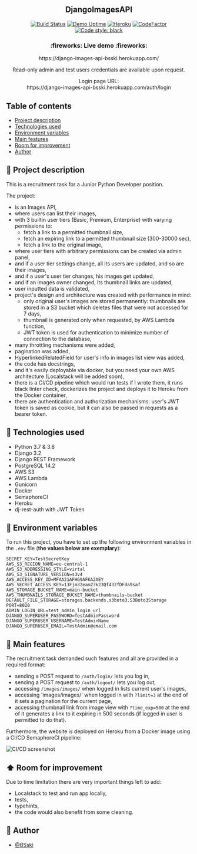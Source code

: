 ﻿<p align="center">
  <h2 align="center">DjangoImagesAPI</h2>
</p>


<div markdown="1" align="center">


[![Build Status](https://bsski.semaphoreci.com/badges/DjangoImagesAPI/branches/main.svg?style=shields&key=0adba4be-b67c-416d-802b-90f43f19ff0f)](https://bsski.semaphoreci.com/projects/DjangoImagesAPI)
[![Demo Uptime](https://img.shields.io/uptimerobot/ratio/7/m792080634-601b784c89ee78a144c83275)](https://django-music-bsski.herokuapp.com/)
[![Heroku](https://pyheroku-badge.herokuapp.com/?app=django-images-api-bsski&style=flat)](https://django-images-api-bsski.herokuapp.com/)
[![CodeFactor](https://www.codefactor.io/repository/github/bsski/djangoimagesapi/badge)](https://www.codefactor.io/repository/github/bsski/djangoimagesapi)
[![Code style: black](https://img.shields.io/badge/code%20style-black-000000.svg)](https://github.com/psf/black)
</div>


<h3 align="center">
  :fireworks: Live demo :fireworks:
</h3>

<p align="center">
  https://django-images-api-bsski.herokuapp.com/
</p>

<p align="center">
Read-only admin and test users credentials are available upon request.
</p>

<p align="center">
Login page URL:<br>
https://django-images-api-bsski.herokuapp.com/auth/login
</p>



## Table of contents
* [Project description](#scroll-project-description)
* [Technologies used](#hammer-technologies-used)
* [Environment variables](#closed_lock_with_key-environment-variables)
* [Main features](#rocket-main-features)
* [Room for improvement](#arrow_up-room-for-improvement)
* [Author](#construction_worker-author)


## :scroll: Project description
This is a recruitment task for a Junior Python Developer position.

The project:
- is an Images API,
- where users can list their images,
- with 3 builtin user tiers (Basic, Premium, Enterprise) with varying permissions to:
    - fetch a link to a permitted thumbnail size,
    - fetch an expiring link to a permitted thumbnail size (300-30000 sec),
    - fetch a link to the original image,
- where user tiers with arbitrary permissions can be created via admin panel,
- and if a user tier settings change, all its users are updated, and so are their images,
- and if a user's user tier changes, his images get updated,
- and if an images owner changed, its thumbnail links are updated,
- user inputted data is validated,
- project's design and architecture was created with performance in mind:
    - only original user's images are stored permanently: thumbnails are stored in a S3 bucket which deletes files that were not accessed for 7 days,
    - thumbnail is generated only when requested, by AWS Lambda function,
    - JWT token is used for authentication to minimize number of connection to the database,
- many throttling mechanisms were added,
- pagination was added,
- HyperlinkedRelatedField for user's info in images list view was added,
- the code has docstrings,
- and it's easily deployable via docker, but you need your own AWS architecture (Localstack will be added soon),
- there is a CI/CD pipeline which would run tests if I wrote them, it runs black linter check, dockerizes the project and deploys it to Heroku from the Docker container,
- there are authentication and authorization mechanisms: user's JWT token is saved as cookie, but it can also be passed in requests as a bearer token.


## :hammer: Technologies used
- Python 3.7 & 3.8
- Django 3.2
- Django REST Framework
- PostgreSQL 14.2
- AWS S3
- AWS Lambda
- Gunicorn
- Docker
- SemaphoreCI
- Heroku
- dj-rest-auth with JWT Token


[//]: # (## :hammer_and_wrench: Deployment)

[//]: # ()
[//]: # (A&#41; through Docker:)

[//]: # (1. Create an `.env` file basing on `.env_sample_file` from the repository.)

[//]: # (2. Run `docker run --env-file .env -p 8020:8020 bsski/django-music:latest` in the `.env` file directory.)

[//]: # (3. Access `localhost:8020`. )

[//]: # ()
[//]: # (B&#41; without Docker:)

[//]: # (1. Download the repository.)

[//]: # (2. Create a virtual environment.)

[//]: # (3. Run `pip install -r requirements.txt` in the directory of `requirements.txt`.)

[//]: # (4. Create an `.env` file basing on `.env_sample_file` from the repository in the directory of `.env_sample_file`.)

[//]: # (5. Run `python manage.py runserver --noreload` in the directory of `manage.py`.)

[//]: # (6. Access `127.0.0.1:8000`.)

[//]: # ()
[//]: # (The admin panel can be found under your chosen URL or, if you didn't set it in the .env file, the default `/hidden_admin_url`.)

[//]: # (Security through obscurity is not enough of course, but I find it a nice complementary solution.)


## :closed_lock_with_key: Environment variables

To run this project, you have to set up the following environment variables in the `.env` file (**the values below are exemplary**):
```
SECRET_KEY=TestSecretKey
AWS_S3_REGION_NAME=eu-central-1
AWS_S3_ADDRESSING_STYLE=virtal
AWS_S3_SIGNATURE_VERSION=s3v4
AWS_ACCESS_KEY_ID=MFAA21AFHG9AFKA2AEY
AWS_SECRET_ACCESS_KEY=13Fjm32eam23k23Qf432fDFda9saf
AWS_STORAGE_BUCKET_NAME=main-bucket
AWS_THUMBNAILS_STORAGE_BUCKET_NAME=thumbnails-bucket
DEFAULT_FILE_STORAGE=storages.backends.s3boto3.S3Boto3Storage
PORT=8020
ADMIN_LOGIN_URL=test_admin_login_url
DJANGO_SUPERUSER_PASSWORD=TestAdminPassword
DJANGO_SUPERUSER_USERNAME=TestAdminName
DJANGO_SUPERUSER_EMAIL=TestAdmin@email.com
```


## :rocket: Main features

The recruitment task demanded such features and all are provided in a required format:
- sending a POST request to `/auth/login/` lets you log in,
- sending a POST request to `/auth/logout/` lets you log out,
- accessing `/images/images/` when logged in lists current user's images,
- accessing 'images/images/' when logged in with `?limit=3` at the end of it sets a pagination for the current page,
- accessing thumbnail link from image view with `?time_exp=500` at the end of it generates a link to it expiring in 500 seconds (if logged in user is permitted to do that).


Furthermore, the website is deployed on Heroku from a Docker image using a CI/CD SemaphoreCI pipeline:

![CI/CD screenshot](https://i.imgur.com/0NfYohr.png)


## :arrow_up: Room for improvement

Due to time limitation there are very important things left to add:
- Localstack to test and run app locally,
- tests,
- typehints,
- the code would also benefit from some cleaning.


## :construction_worker: Author

- [@BSski](https://www.github.com/BSski)

